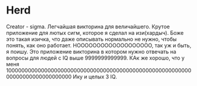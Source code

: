 # Herd
Creator - sigma.
Легчайшая викторина для величайшего. Крутое приложение для лютых сигм, которое я сделал на изи(хардыч). Боже это такая изичка, что даже описывать нормально не нужно, чтобы понять, как оно работает. НООООООООООООООООООО, так уж и быть, я поишу. Это приложение викторина в котором нужно отвечать на вопросы для людей с IQ выше 9999999999999. КАк же хорошо, что у меня 10000000000000000000000000000000000000000000000000000000000000000000000000000 Ику и целых 3 IQ. 
